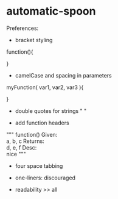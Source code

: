 # automatic-spoon

Preferences:
* bracket styling

function(){

}

* camelCase and spacing in parameters

myFunction( var1, var2, var3 ){

}

* double quotes for strings " " 

* add function headers 

"""
function() 
Given:    
  a, b, c
Returns:  
  d, e, f
Desc:     
  nice
"""

* four space tabbing 

* one-liners: discouraged
* readability >> all
